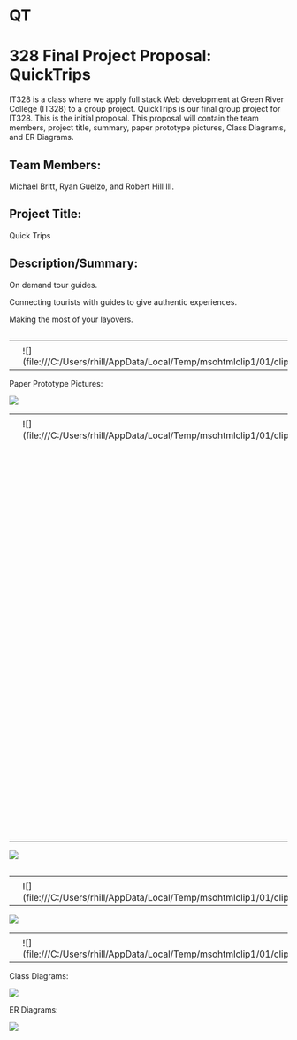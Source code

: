 # QT
# 328 Final Project Proposal: QuickTrips

IT328 is a class where we apply full stack Web development at Green River College (IT328) to a group project. QuickTrips is our final group project for IT328\. This is the initial proposal. This proposal will contain the team members, project title, summary, paper prototype pictures, Class Diagrams, and ER Diagrams.

## Team Members:

Michael Britt, Ryan Guelzo, and Robert Hill III.

## Project Title:

Quick Trips

## Description/Summary:

On demand tour guides.

Connecting tourists with guides to give authentic experiences.

Making the most of your layovers.

## 

<table cellpadding="0" cellspacing="0">

<tbody>

<tr>

<td width="26" height="0"></td>

</tr>

<tr>

<td></td>

<td>![](file:///C:/Users/rhill/AppData/Local/Temp/msohtmlclip1/01/clip_image002.jpg)</td>

</tr>

</tbody>

</table>

Paper Prototype Pictures:

![](file:///C:/Users/rhill/AppData/Local/Temp/msohtmlclip1/01/clip_image004.jpg)

<table cellpadding="0" cellspacing="0">

<tbody>

<tr>

<td width="70" height="0"></td>

<td width="760"></td>

<td width="112"></td>

<td width="994"></td>

</tr>

<tr>

<td height="37"></td>

<td rowspan="2" align="left" valign="top">![](file:///C:/Users/rhill/AppData/Local/Temp/msohtmlclip1/01/clip_image007.jpg)</td>

</tr>

<tr>

<td height="433"></td>

<td></td>

<td rowspan="2" align="left" valign="top">![](file:///C:/Users/rhill/AppData/Local/Temp/msohtmlclip1/01/clip_image008.jpg)</td>

</tr>

<tr>

<td height="295"></td>

</tr>

</tbody>

</table>

![](file:///C:/Users/rhill/AppData/Local/Temp/msohtmlclip1/01/clip_image010.jpg)

<table cellpadding="0" cellspacing="0" align="left">

<tbody>

<tr>

<td width="20" height="0"></td>

</tr>

<tr>

<td></td>

<td>![](file:///C:/Users/rhill/AppData/Local/Temp/msohtmlclip1/01/clip_image013.jpg)</td>

</tr>

</tbody>

</table>

![](file:///C:/Users/rhill/AppData/Local/Temp/msohtmlclip1/01/clip_image015.jpg)

<table cellpadding="0" cellspacing="0">

<tbody>

<tr>

<td width="26" height="0"></td>

</tr>

<tr>

<td></td>

<td>![](file:///C:/Users/rhill/AppData/Local/Temp/msohtmlclip1/01/clip_image017.jpg)</td>

</tr>

</tbody>

</table>

Class Diagrams:

![](file:///C:/Users/rhill/AppData/Local/Temp/msohtmlclip1/01/clip_image019.gif)

ER Diagrams:

![](file:///C:/Users/rhill/AppData/Local/Temp/msohtmlclip1/01/clip_image020.gif)
